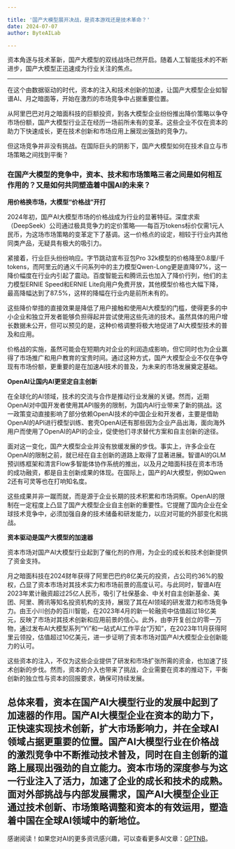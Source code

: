 ```yaml
---

title: '国产大模型展开决战，是资本游戏还是技术革命？'
date: 2024-07-07
author: ByteAILab

---
```


资本角逐与技术革新，国产大模型的双线战场已然开启。随着人工智能技术的不断进步，国产大模型正迅速成为行业关注的焦点。

---
在这个由数据驱动的时代，资本的注入和技术创新的加速，让国产大模型企业如智谱AI、月之暗面等，开始在激烈的市场竞争中占据重要位置。

从阿里巴巴对月之暗面科技的巨额投资，到各大模型企业纷纷推出降价策略以争夺市场份额，国产大模型行业正在经历一场前所未有的变革。这些企业不仅在资本的助力下快速成长，更在技术创新和市场应用上展现出强劲的竞争力。

但这场竞争并非没有挑战。在国际巨头的阴影下，国产大模型如何在技术自立与市场策略之间找到平衡？

### 在国产大模型的竞争中，资本、技术和市场策略三者之间是如何相互作用的？又是如何共同塑造着中国AI的未来？

**用价格换市场，大模型“价格战”开打**

2024年初，国产AI大模型市场的价格战成为行业的显著特征。深度求索（DeepSeek）公司通过极具竞争力的定价策略——每百万tokens标价仅需1元人民币，为这场市场策略的变革定下了基调。这一价格点的设定，相较于行业内其他同类产品，无疑具有极大的吸引力。

紧接着，行业巨头纷纷响应。字节跳动宣布豆包Pro 32k模型的价格降至0.8厘/千tokens，而阿里云的通义千问系列中的主力模型Qwen-Long更是直降97%，这一降价幅度在行业内引起了震动。百度智能云和腾讯云也加入了降价行列，他们的主力模型ERNIE Speed和ERNIE Lite向用户免费开放，其他模型价格也大幅下降，最高降幅达到了87.5%，这样的降幅在行业内是前所未有的。

这些降价举措的直接效果是降低了用户接触和使用AI大模型的门槛，使得更多的中小企业和独立开发者能够负担得起并尝试使用这些先进的技术。虽然具体的用户增长数据未公开，但可以预见的是，这种价格调整将极大地促进了AI大模型技术的普及和应用。

价格战的实施，虽然可能会在短期内对企业的利润造成影响，但它同时也为企业赢得了市场推广和用户教育的宝贵时间。通过这种方式，国产大模型企业不仅在争夺现有市场份额，更重要的是在加速AI技术的普及，为未来的市场发展奠定基础。

**OpenAI让国内AI更坚定自主创新**

在全球化的AI领域，技术的交流与合作是推动行业发展的关键。然而，近期OpenAI对中国开发者使用其API服务的限制，为国内AI行业带来了新的挑战。这一政策变动直接影响了部分依赖OpenAI技术的中国企业和开发者，主要是借助OpenAI的API进行模型训练、套壳OpenAI还有那些因为企业产品出海，面向海外用户而使用了OpenAI的API的企业，促使他们寻求替代方案和自主创新的途径。

面对这一变化，国产大模型企业并没有放缓发展的步伐。事实上，许多企业在OpenAI的限制之前，就已经在自主创新的道路上取得了显著进展。智谱AI的GLM预训练框架和清言Flow多智能体协作系统的推出，以及月之暗面科技在资本市场的成功融资，都是自主创新成果的体现。在国际上，国产的AI大模型，例如Qwen 2还有可灵等也在打响知名度。

这些成果并非一蹴而就，而是源于企业长期的技术积累和市场洞察。OpenAI的限制在一定程度上凸显了国产大模型企业自主创新的重要性。它提醒了国内企业在全球技术竞争中，必须加强自身的技术储备和研发能力，以应对可能的外部变化和挑战。

**资本驱动是国产大模型的加速器**

资本市场对国产AI大模型行业起到了催化剂的作用，为企业的成长和技术创新提供了资金支持。

月之暗面科技在2024财年获得了阿里巴巴约8亿美元的投资，占公司约36%的股权，凸显了资本市场对其技术实力和市场前景的高度认可。与此同时，智谱AI在2023年累计融资超过25亿人民币，吸引了社保基金、中关村自主创新基金、美团、阿里、腾讯等知名投资机构的支持，展现了其在AI领域的研发潜力和市场竞争力。由王小川创办的百川智能，在2023年4月的新一轮融资中估值超过18亿美元，反映了市场对其技术创新和应用前景的信心。此外，由李开复创立的零一万物，通过发布AI大模型系列“Yi”和一站式AI工作平台“万知”，在2023年11月获得阿里云领投，估值超过10亿美元，进一步证明了资本市场对国产AI大模型企业创新能力的认可。

这些资本的注入，不仅为这些企业提供了研发和市场扩张所需的资金，也加速了技术创新的步伐。然而，资本的介入也带来了挑战，企业需要在资本的推动下，平衡创新的独立性与资本的回报要求，确保可持续发展。

总体来看，资本在国产AI大模型行业的发展中起到了加速器的作用。国产AI大模型企业在资本的助力下，正快速实现技术创新，扩大市场影响力，并在全球AI领域占据更重要的位置。国产AI大模型行业在价格战的激烈竞争中不断推动技术普及，同时在自主创新的道路上展现出强劲的自立能力。资本市场的深度参与为这一行业注入了活力，加速了企业的成长和技术的成熟。面对外部挑战与内部发展需求，国产AI大模型企业正通过技术创新、市场策略调整和资本的有效运用，塑造着中国在全球AI领域中的新地位。
---
感谢阅读！如果您对AI的更多资讯感兴趣，可以查看更多AI文章：[GPTNB](https://gptnb.com)。